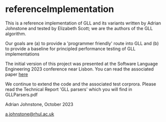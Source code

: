 # referenceImplementation
This is a reference implementation of GLL and its variants written by Adrian Johnstone and tested by Elizabeth Scott; we are the authors of the GLL algorithm.

Our goals are (a) to provide a 'programmer friendly' route into GLL and (b) to provide a baseline for principled performance testing of GLL implementations

The initial version of this project was presented at the Software Language Engineering 2023 conference near Lisbon. You can read the associated paper [here](https://pure.royalholloway.ac.uk/en/publications/a-reference-gll-implementation)

We continue to extend the code and the associated test corprora. Please read the Technical Report 'GLL parsers' which you will find in GLLParsers.pdf


Adrian Johnstone, October 2023 

a.johnstone@rhul.ac.uk
